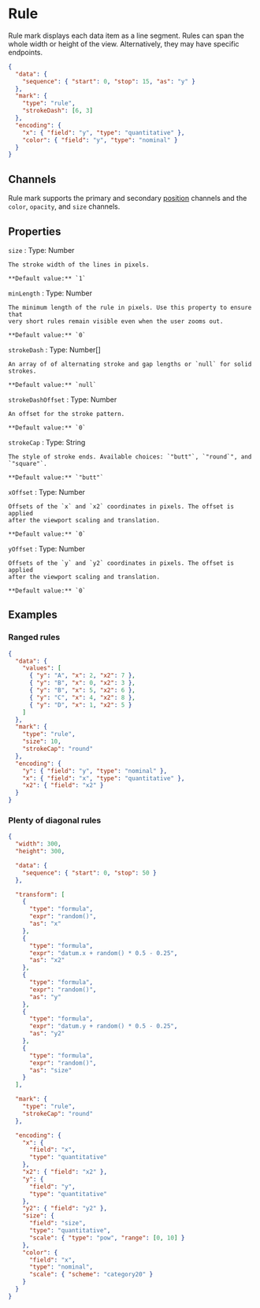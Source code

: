 # Rule

Rule mark displays each data item as a line segment. Rules can span the whole
width or height of the view. Alternatively, they may have specific endpoints.

<div><genome-spy-doc-embed height="150">

```json
{
  "data": {
    "sequence": { "start": 0, "stop": 15, "as": "y" }
  },
  "mark": {
    "type": "rule",
    "strokeDash": [6, 3]
  },
  "encoding": {
    "x": { "field": "y", "type": "quantitative" },
    "color": { "field": "y", "type": "nominal" }
  }
}
```

</genome-spy-doc-embed></div>

## Channels

Rule mark supports the primary and secondary [position](./index.md#channels)
channels and the `color`, `opacity`, and `size` channels.

## Properties

`size`
: Type: Number

    The stroke width of the lines in pixels.

    **Default value:** `1`

`minLength`
: Type: Number

    The minimum length of the rule in pixels. Use this property to ensure that
    very short rules remain visible even when the user zooms out.

    **Default value:** `0`

`strokeDash`
: Type: Number[]

    An array of of alternating stroke and gap lengths or `null` for solid
    strokes.

    **Default value:** `null`

`strokeDashOffset`
: Type: Number

    An offset for the stroke pattern.

    **Default value:** `0`

`strokeCap`
: Type: String

    The style of stroke ends. Available choices: `"butt"`, `"round`", and
    `"square"`.

    **Default value:** `"butt"`

`xOffset`
: Type: Number

    Offsets of the `x` and `x2` coordinates in pixels. The offset is applied
    after the viewport scaling and translation.

    **Default value:** `0`

`yOffset`
: Type: Number

    Offsets of the `y` and `y2` coordinates in pixels. The offset is applied
    after the viewport scaling and translation.

    **Default value:** `0`

## Examples

### Ranged rules

<div><genome-spy-doc-embed height="150">

```json
{
  "data": {
    "values": [
      { "y": "A", "x": 2, "x2": 7 },
      { "y": "B", "x": 0, "x2": 3 },
      { "y": "B", "x": 5, "x2": 6 },
      { "y": "C", "x": 4, "x2": 8 },
      { "y": "D", "x": 1, "x2": 5 }
    ]
  },
  "mark": {
    "type": "rule",
    "size": 10,
    "strokeCap": "round"
  },
  "encoding": {
    "y": { "field": "y", "type": "nominal" },
    "x": { "field": "x", "type": "quantitative" },
    "x2": { "field": "x2" }
  }
}
```

</genome-spy-doc-embed></div>

### Plenty of diagonal rules

<div><genome-spy-doc-embed height="350">

```json
{
  "width": 300,
  "height": 300,

  "data": {
    "sequence": { "start": 0, "stop": 50 }
  },

  "transform": [
    {
      "type": "formula",
      "expr": "random()",
      "as": "x"
    },
    {
      "type": "formula",
      "expr": "datum.x + random() * 0.5 - 0.25",
      "as": "x2"
    },
    {
      "type": "formula",
      "expr": "random()",
      "as": "y"
    },
    {
      "type": "formula",
      "expr": "datum.y + random() * 0.5 - 0.25",
      "as": "y2"
    },
    {
      "type": "formula",
      "expr": "random()",
      "as": "size"
    }
  ],

  "mark": {
    "type": "rule",
    "strokeCap": "round"
  },

  "encoding": {
    "x": {
      "field": "x",
      "type": "quantitative"
    },
    "x2": { "field": "x2" },
    "y": {
      "field": "y",
      "type": "quantitative"
    },
    "y2": { "field": "y2" },
    "size": {
      "field": "size",
      "type": "quantitative",
      "scale": { "type": "pow", "range": [0, 10] }
    },
    "color": {
      "field": "x",
      "type": "nominal",
      "scale": { "scheme": "category20" }
    }
  }
}
```

</genome-spy-doc-embed></div>

